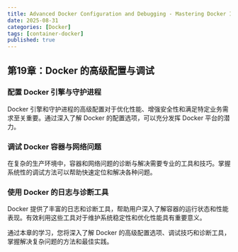 ```yaml
---
title: Advanced Docker Configuration and Debugging - Mastering Docker Internals and Troubleshooting
date: 2025-08-31
categories: [Docker]
tags: [container-docker]
published: true
---
```


## 第19章：Docker 的高级配置与调试

### 配置 Docker 引擎与守护进程

Docker 引擎和守护进程的高级配置对于优化性能、增强安全性和满足特定业务需求至关重要。通过深入了解 Docker 的配置选项，可以充分发挥 Docker 平台的潜力。

### 调试 Docker 容器与网络问题

在复杂的生产环境中，容器和网络问题的诊断与解决需要专业的工具和技巧。掌握系统性的调试方法可以帮助快速定位和解决各种问题。

### 使用 Docker 的日志与诊断工具

Docker 提供了丰富的日志和诊断工具，帮助用户深入了解容器的运行状态和性能表现。有效利用这些工具对于维护系统稳定性和优化性能具有重要意义。

通过本章的学习，您将深入了解 Docker 的高级配置选项、调试技巧和诊断工具，掌握解决复杂问题的方法和最佳实践。